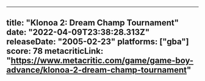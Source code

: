 
---
title: "Klonoa 2: Dream Champ Tournament"
date: "2022-04-09T23:38:28.313Z"
releaseDate: "2005-02-23"
platforms: ["gba"]
score: 78
metacriticLink: "https://www.metacritic.com/game/game-boy-advance/klonoa-2-dream-champ-tournament"
---
